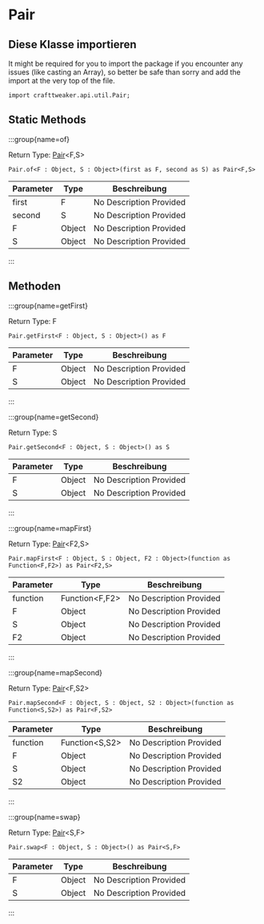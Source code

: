 # Pair

## Diese Klasse importieren

It might be required for you to import the package if you encounter any issues (like casting an Array), so better be safe than sorry and add the import at the very top of the file.
```zenscript
import crafttweaker.api.util.Pair;
```


## Static Methods

:::group{name=of}

Return Type: [Pair](/vanilla/api/util/Pair)&lt;F,S&gt;

```zenscript
Pair.of<F : Object, S : Object>(first as F, second as S) as Pair<F,S>
```

| Parameter | Type   | Beschreibung            |
| --------- | ------ | ----------------------- |
| first     | F      | No Description Provided |
| second    | S      | No Description Provided |
| F         | Object | No Description Provided |
| S         | Object | No Description Provided |


:::

## Methoden

:::group{name=getFirst}

Return Type: F

```zenscript
Pair.getFirst<F : Object, S : Object>() as F
```

| Parameter | Type   | Beschreibung            |
| --------- | ------ | ----------------------- |
| F         | Object | No Description Provided |
| S         | Object | No Description Provided |


:::

:::group{name=getSecond}

Return Type: S

```zenscript
Pair.getSecond<F : Object, S : Object>() as S
```

| Parameter | Type   | Beschreibung            |
| --------- | ------ | ----------------------- |
| F         | Object | No Description Provided |
| S         | Object | No Description Provided |


:::

:::group{name=mapFirst}

Return Type: [Pair](/vanilla/api/util/Pair)&lt;F2,S&gt;

```zenscript
Pair.mapFirst<F : Object, S : Object, F2 : Object>(function as Function<F,F2>) as Pair<F2,S>
```

| Parameter | Type                             | Beschreibung            |
| --------- | -------------------------------- | ----------------------- |
| function  | Function&lt;F,F2&gt; | No Description Provided |
| F         | Object                           | No Description Provided |
| S         | Object                           | No Description Provided |
| F2        | Object                           | No Description Provided |


:::

:::group{name=mapSecond}

Return Type: [Pair](/vanilla/api/util/Pair)&lt;F,S2&gt;

```zenscript
Pair.mapSecond<F : Object, S : Object, S2 : Object>(function as Function<S,S2>) as Pair<F,S2>
```

| Parameter | Type                             | Beschreibung            |
| --------- | -------------------------------- | ----------------------- |
| function  | Function&lt;S,S2&gt; | No Description Provided |
| F         | Object                           | No Description Provided |
| S         | Object                           | No Description Provided |
| S2        | Object                           | No Description Provided |


:::

:::group{name=swap}

Return Type: [Pair](/vanilla/api/util/Pair)&lt;S,F&gt;

```zenscript
Pair.swap<F : Object, S : Object>() as Pair<S,F>
```

| Parameter | Type   | Beschreibung            |
| --------- | ------ | ----------------------- |
| F         | Object | No Description Provided |
| S         | Object | No Description Provided |


:::


